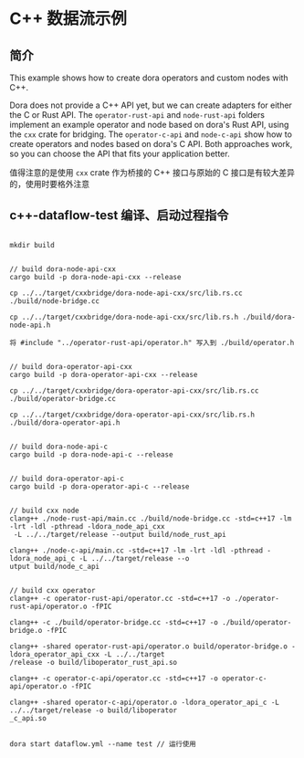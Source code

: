 # C++ 数据流示例

## 简介

This example shows how to create dora operators and custom nodes with C++.

Dora does not provide a C++ API yet, but we can create adapters for either the C or Rust API. The `operator-rust-api` and `node-rust-api` folders implement an example operator and node based on dora's Rust API, using the `cxx` crate for bridging. The `operator-c-api` and `node-c-api` show how to create operators and nodes based on dora's C API. Both approaches work, so you can choose the API that fits your application better.

值得注意的是使用 `cxx` crate 作为桥接的 C++ 接口与原始的 C 接口是有较大差异的，使用时要格外注意

## c++-dataflow-test 编译、启动过程指令

```

mkdir build


// build dora-node-api-cxx
cargo build -p dora-node-api-cxx --release

cp ../../target/cxxbridge/dora-node-api-cxx/src/lib.rs.cc ./build/node-bridge.cc

cp ../../target/cxxbridge/dora-node-api-cxx/src/lib.rs.h ./build/dora-node-api.h

将 #include "../operator-rust-api/operator.h" 写入到 ./build/operator.h


// build dora-operator-api-cxx
cargo build -p dora-operator-api-cxx --release

cp ../../target/cxxbridge/dora-operator-api-cxx/src/lib.rs.cc ./build/operator-bridge.cc

cp ../../target/cxxbridge/dora-operator-api-cxx/src/lib.rs.h ./build/dora-operator-api.h


// build dora-node-api-c
cargo build -p dora-node-api-c --release


// build dora-operator-api-c
cargo build -p dora-operator-api-c --release


// build cxx node
clang++ ./node-rust-api/main.cc ./build/node-bridge.cc -std=c++17 -lm -lrt -ldl -pthread -ldora_node_api_cxx
 -L ../../target/release --output build/node_rust_api

clang++ ./node-c-api/main.cc -std=c++17 -lm -lrt -ldl -pthread -ldora_node_api_c -L ../../target/release --o
utput build/node_c_api


// build cxx operator
clang++ -c operator-rust-api/operator.cc -std=c++17 -o ./operator-rust-api/operator.o -fPIC

clang++ -c ./build/operator-bridge.cc -std=c++17 -o ./build/operator-bridge.o -fPIC

clang++ -shared operator-rust-api/operator.o build/operator-bridge.o -ldora_operator_api_cxx -L ../../target
/release -o build/liboperator_rust_api.so

clang++ -c operator-c-api/operator.cc -std=c++17 -o operator-c-api/operator.o -fPIC

clang++ -shared operator-c-api/operator.o -ldora_operator_api_c -L ../../target/release -o build/liboperator
_c_api.so


dora start dataflow.yml --name test // 运行使用

```